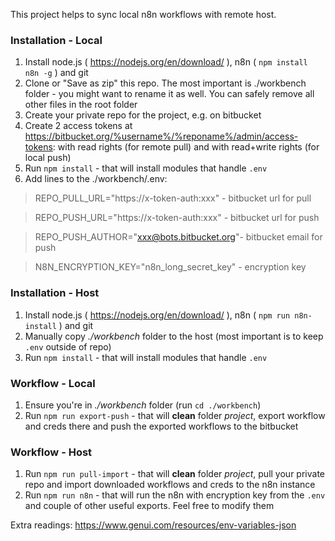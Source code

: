This project helps to sync local n8n workflows with remote host.


### Installation - Local

1. Install node.js ( https://nodejs.org/en/download/ ), n8n ( `npm install n8n -g` ) and git
2. Clone or "Save as zip" this repo. The most important is ./workbench folder - you might want to rename it as well. You can safely remove all other files in the root folder
3. Create your private repo for the project, e.g. on bitbucket 
4. Create 2 access tokens at https://bitbucket.org/%username%/%reponame%/admin/access-tokens: with read rights (for remote pull) and with read+write rights (for local push) 
5. Run `npm install` - that will install modules that handle `.env`
6. Add lines to the ./workbench/.env: 
> REPO_PULL_URL="https://x-token-auth:xxx" - bitbucket url for pull

> REPO_PUSH_URL="https://x-token-auth:xxx" - bitbucket url for push

> REPO_PUSH_AUTHOR="xxx@bots.bitbucket.org"- bitbucket email for push

> N8N_ENCRYPTION_KEY="n8n_long_secret_key" - encryption key


### Installation - Host
1. Install node.js ( https://nodejs.org/en/download/ ), n8n ( `npm run n8n-install` ) and git
2. Manually copy *./workbench* folder to the host (most important is to keep `.env` outside of repo)
3. Run `npm install` - that will install modules that handle `.env`

### Workflow - Local
1. Ensure you're in *./workbench* folder (run `cd ./workbench`)
2. Run `npm run export-push` - that will **clean** folder *project*, export workflow and creds there and push the exported workflows to the bitbucket

### Workflow - Host
1. Run `npm run pull-import` - that will **clean** folder *project*, pull your private repo and import downloaded workflows and creds to the n8n instance
3. Run `npm run n8n` - that will run the n8n with encryption key from the `.env` and couple of other useful exports. Feel free to modify them 

Extra readings: 
https://www.genui.com/resources/env-variables-json 
